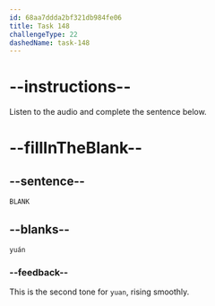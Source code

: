 ```yaml
---
id: 68aa7ddda2bf321db984fe06
title: Task 148
challengeType: 22
dashedName: task-148
---
```


<!-- (Audio) A: yuán -->

# --instructions--

Listen to the audio and complete the sentence below.

# --fillInTheBlank--

## --sentence--

`BLANK`

## --blanks--

`yuán`

### --feedback--

This is the second tone for `yuan`, rising smoothly.

